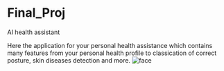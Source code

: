 # Final_Proj
AI health assistant

Here the application for your personal health assistance which contains many features from your personal health profile to classication of correct posture, skin diseases detection and more.
![face](https://user-images.githubusercontent.com/87234903/236678173-5405b03a-552e-4b97-a6fb-0111f6b329b8.png)
